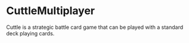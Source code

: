 # CuttleMultiplayer
Cuttle is a strategic battle card game that can be played with a standard deck playing cards.
